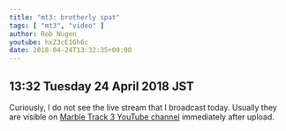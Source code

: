 ```yaml
---
title: "mt3: brotherly spat"
tags: [ "mt3", "video" ]
author: Rob Nugen
youtube: hxZ3cE1Gh6c
date: 2018-04-24T13:32:35+09:00
---
```


## 13:32 Tuesday 24 April 2018 JST

Curiously, I do not see the live stream that I broadcast today.
Usually they are visible on [Marble Track 3 YouTube channel](https://www.youtube.com/channel/UCHiQhB8J_KI2LYQ7dsexfLw) immediately
after upload.

